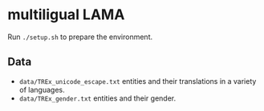 # multiligual LAMA

Run `./setup.sh` to prepare the environment.

## Data

- `data/TREx_unicode_escape.txt` entities and their translations in a variety of languages.
- `data/TREx_gender.txt` entities and their gender.
